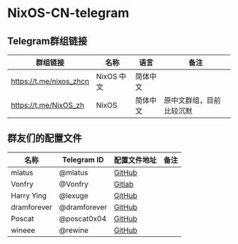 # NixOS-CN-telegram
## Telegram群组链接

| 群组链接                  | 名称              | 语言     | 备注                  |
|-------------------------|-------------------|---------|----------------------|
| https://t.me/nixos_zhcn | NixOS 中文         | 简体中文 |                      |
| https://t.me/NixOS_zh   | NixOS             | 简体中文 | 原中文群组，目前比较沉默  |

## 群友们的配置文件

| 名称     | Telegram ID | 配置文件地址 | 备注 |
|---------|-------------|------------|------|
| mlatus | @mlatus | [GitHub](https://github.com/Ninlives/nixos-config) | |
| Vonfry | @Vonfry | [Gitlab](https://gitlab.com/Vonfry/dotfiles/-/tree/develop/etc/nixos) | |
| Harry Ying | @lexuge | [GitHub](https://github.com/LEXUGE/nixos) | |
| dramforever | @dramforever | [GitHub](https://github.com/dramforever/config/tree/master/nixos) | |
| Poscat | @poscat0x04 | [GitHub](https://github.com/poscat0x04/nixos-configuration) | |
| wineee | @rewine | [GitHub](https://github.com/wineee/nixos-config) | |

